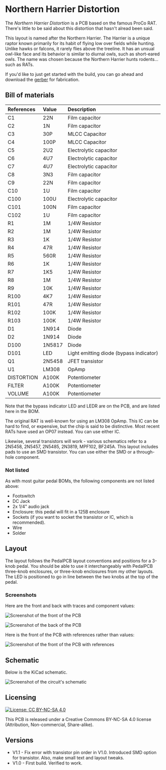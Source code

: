 # Northern Harrier Distortion

The *Northern Harrier Distortion* is a PCB based on the famous ProCo RAT. There's little to be said about this distortion that hasn't alread been said.

This layout is named after the Northern Harrier. The Harrier is a unique raptor known primarily for its habit of flying low over fields while hunting. Unlike hawks or falcons, it rarely flies above the treeline. It has an unsual owl-like face and its behavior is similar to diurnal owls, such as short-eared owls. The name was chosen because the Northern Harrier hunts rodents... such as RATs.

If you'd like to just get started with the build, you can go ahead and download the [gerber](https://github.com/RWLPedal/music-pcbs/raw/refs/heads/main/NorthernHarrierDistortion/gerber.zip) for fabrication.

## Bill of materials

| References | Value  | Description                             |
| :--------- | :----- | :-------------------------------------- |
| C1         | 22N    | Film capacitor                          |
| C2         | 1N     | Film capacitor                          |
| C3         | 30P    | MLCC Capacitor                          |
| C4         | 100P   | MLCC Capacitor                          |
| C5         | 2U2    | Electrolytic capacitor                  |
| C6         | 4U7    | Electrolytic capacitor                  |
| C7         | 4U7    | Electrolytic capacitor                  |
| C8         | 3N3    | Film capacitor                          |
| C9         | 22N    | Film capacitor                          |
| C10        | 1U     | Film capacitor                          |
| C100       | 100U   | Electrolytic capacitor                  |
| C101       | 100N   | Film capacitor                          |
| C102       | 1U     | Film capacitor                          |
| R1         | 1M     | 1/4W Resistor                           |
| R2         | 1M     | 1/4W Resistor                           |
| R3         | 1K     | 1/4W Resistor                           |
| R4         | 47R    | 1/4W Resistor                           |
| R5         | 560R   | 1/4W Resistor                           |
| R6         | 1K     | 1/4W Resistor                           |
| R7         | 1K5    | 1/4W Resistor                           |
| R8         | 1M     | 1/4W Resistor                           |
| R9         | 10K    | 1/4W Resistor                           |
| R100       | 4K7    | 1/4W Resistor                           |
| R101       | 47R    | 1/4W Resistor                           |
| R102       | 100K   | 1/4W Resistor                           |
| R103       | 100K   | 1/4W Resistor                           |
| D1         | 1N914  | Diode                                   |
| D2         | 1N914  | Diode                                   |
| D100       | 1N5817 | Diode                                   |
| D101       | LED    | Light emitting diode (bypass indicator) |
| Q1         | 2N5458 | JFET transistor                         |
| U1         | LM308  | OpAmp                                   |
| DISTORTION | A100K  | Potentiometer                           |
| FILTER     | A100K  | Potentiometer                           |
| VOLUME     | A100K  | Potentiometer                           |

Note that the bypass indicator LED and LEDR are on the PCB, and are listed here in the BOM.

The original RAT is well-known for using an LM308 OpAmp. This IC can be hard to find, or expensive, but the chip is said to be distinctive. Most recent RATs have used an OP07 instead. You can use either IC.

Likewise, several transistors will work - various schematics refer to a 2N5458, 2N5457, 2N5485, 2N3819, MPF102, BF245A. This layout includes pads to use an SMD transistor. You can use either the SMD or a through-hole component.

### Not listed

As with most guitar pedal BOMs, the following components are not listed above:

* Footswitch
* DC Jack
* 2x 1/4" audio jack
* Enclosure: this pedal will fit in a 125B enclosure
* Sockets (if you want to socket the transistor or IC, which is recommended).
* Wire
* Solder

## Layout

The layout follows the PedalPCB layout conventions and positions for a 3-knob pedal. You should be able to use it interchangeably with PedalPCB three-knob enclosures, or three-knob enclosures from my other layouts. The LED is positioned to go in line between the two knobs at the top of the pedal.

### Screenshots

Here are the front and back with traces and component values:

![Screenshot of the front of the PCB](https://github.com/RWLPedal/music-pcbs/blob/main/NorthernHarrierDistortion/images/pcb_front.png?raw=true)

![Screenshot of the back of the PCB](https://github.com/RWLPedal/music-pcbs/blob/main/NorthernHarrierDistortion/images/pcb_back.png?raw=true)

Here is the front of the PCB with references rather than values:

![Screenshot of the front of the PCB with references](https://github.com/RWLPedal/music-pcbs/blob/main/NorthernHarrierDistortion/images/pcb_references.png?raw=true)

## Schematic

Below is the KiCad schematic.

![Screenshot of the circuit's schematic](https://github.com/RWLPedal/music-pcbs/blob/main/NorthernHarrierDistortion/images/schematic.png?raw=true)

## Licensing

[![License: CC BY-NC-SA 4.0](https://licensebuttons.net/l/by-nc-sa/4.0/80x15.png)](https://creativecommons.org/licenses/by-nc-sa/4.0/)

This PCB is released under a Creative Commons BY-NC-SA 4.0 license (Attribution, Non-commercial, Share-alike).

## Versions

* V1.1 - Fix error with transistor pin order in V1.0. Introduced SMD option for transistor. Also, make small text and layout tweaks.
* V1.0 - First build. Verified to work. 